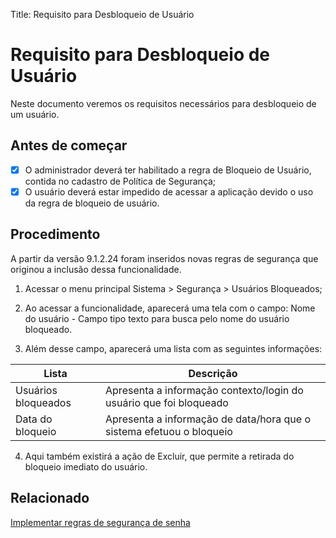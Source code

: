 Title: Requisito para Desbloqueio de Usuário

# Requisito para Desbloqueio de Usuário

Neste documento veremos os requisitos necessários para desbloqueio de um usuário.

## Antes de começar

- [x]	O administrador deverá ter habilitado a regra de Bloqueio de Usuário, contida no cadastro de Política de Segurança;
- [x]	O usuário deverá estar impedido de acessar a aplicação devido o uso da regra de bloqueio de usuário.

## Procedimento

A partir da versão 9.1.2.24 foram inseridos novas regras de segurança que originou a inclusão dessa funcionalidade.

1. Acessar o menu principal Sistema \> Segurança \> Usuários Bloqueados;

2. Ao acessar a funcionalidade, aparecerá uma tela com o campo: Nome do usuário - Campo tipo texto para busca pelo nome do usuário bloqueado.

3. Além desse campo, aparecerá uma lista com as seguintes informações:

|Lista|Descrição|
|-----|---------|
|Usuários bloqueados|Apresenta a informação contexto/login do usuário que foi bloqueado|
|Data do bloqueio|Apresenta a informação de data/hora que o sistema efetuou o bloqueio|

4. Aqui também existirá a ação de Excluir, que permite a retirada do bloqueio imediato do usuário.

## Relacionado

[Implementar regras de segurança de senha](/pt-br/citsmart-platform-9/platform-administration/security/implement-password-security-rules.html)

